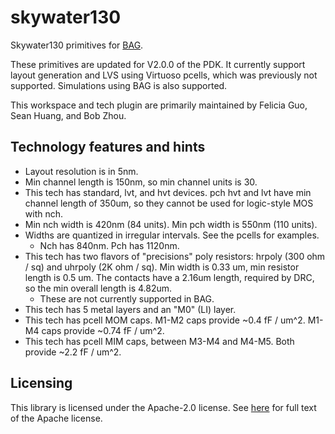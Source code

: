 # skywater130

Skywater130 primitives for [BAG](https://github.com/ucb-art/bag).

These primitives are updated for V2.0.0 of the PDK. It currently support layout generation and LVS using Virtuoso pcells, which was previously not supported. Simulations using BAG is also supported.

This workspace and tech plugin are primarily maintained by Felicia Guo, Sean Huang, and Bob Zhou.

## Technology features and hints
- Layout resolution is in 5nm.
- Min channel length is 150nm, so min channel units is 30.
- This tech has standard, lvt, and hvt devices. pch hvt and lvt have min channel length of 350um,
  so they cannot be used for logic-style MOS with nch.
- Min nch width is 420nm (84 units). Min pch width is 550nm (110 units).
- Widths are quantized in irregular intervals. See the pcells for examples.
  - Nch has 840nm. Pch has 1120nm.
- This tech has two flavors of "precisions" poly resistors: hrpoly (300 ohm / sq) and uhrpoly (2K ohm / sq). Min width is 0.33 um, min resistor length is 0.5 um. The contacts have a 2.16um length, required by DRC, so the min overall length is 4.82um.
  - These are not currently supported in BAG.
- This tech has 5 metal layers and an "M0" (LI) layer.
- This tech has pcell MOM caps. M1-M2 caps provide ~0.4 fF / um^2. M1-M4 caps provide ~0.74 fF /
  um^2.
- This tech has pcell MIM caps, between M3-M4 and M4-M5. Both provide ~2.2 fF / um^2.

## Licensing

This library is licensed under the Apache-2.0 license.  See [here](LICENSE) for full text of the 
Apache license.
